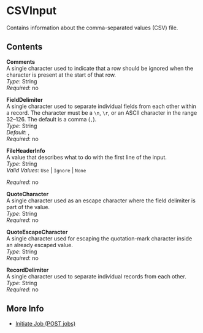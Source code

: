 # CSVInput<a name="api-CSVInput"></a>

Contains information about the comma\-separated values \(CSV\) file\.

## Contents<a name="api-CSVInput-contents"></a>

**Comments**  
A single character used to indicate that a row should be ignored when the character is present at the start of that row\.  
*Type*: String  
*Required*: no

**FieldDelimiter**  
A single character used to separate individual fields from each other within a record\. The character must be a `\n`, `\r`, or an ASCII character in the range 32–126\. The default is a comma \(`,`\)\.  
*Type*: String  
*Default*: ,  
*Required*: no

**FileHeaderInfo**  
A value that describes what to do with the first line of the input\.   
*Type*: String  
*Valid Values*: `Use` \| `Ignore` \| `None`   
  
*Required*: no

**QuoteCharacter**  
A single character used as an escape character where the field delimiter is part of the value\.  
*Type*: String  
*Required*: no

**QuoteEscapeCharacter**  
A single character used for escaping the quotation\-mark character inside an already escaped value\.  
*Type*: String  
*Required*: no

**RecordDelimiter**  
A single character used to separate individual records from each other\.  
*Type*: String  
*Required*: no

## More Info<a name="more-info-api-CSVInput"></a>

 
+ [Initiate Job \(POST jobs\)](api-initiate-job-post.md)